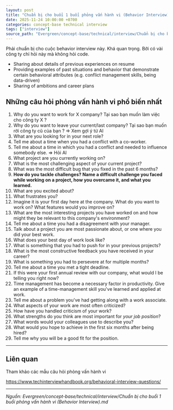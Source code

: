 ```yaml
---
layout: post
title: "Chuẩn bị cho buổi 1 buổi phỏng vấn hành vi (Behavior Interview)"
date: 2025-11-24 10:00:00 +0700
categories: concept-base technical interview
tags: ["interview"]
source_path: "Evergreen/concept-base/technical/interview/Chuẩn bị cho buổi 1 buổi phỏng vấn hành vi (Behavior Interview).md"
---
```

Phải chuẩn bị cho cuộc behavior interview này. Khá quan trọng. Bởi có vài công ty chỉ hỏi này mà không hỏi code.

- Sharing about details of previous experiences on resume
- Providing examples of past situations and behavior that demonstrate certain behavioral attributes (e.g. conflict management skills, being data-driven)
- Sharing of ambitions and career plans


## Những câu hỏi phỏng vấn hành vi phổ biến nhất

1. Why do you want to work for X company? Tại sao bạn muốn làm việc cho công ty X ?
2. Why do you want to leave your current/last company? Tại sao bạn muốn rời công ty cũ của bạn ? => Xem gợi ý từ AI
3. What are you looking for in your next role?
4. Tell me about a time when you had a conflict with a co-worker.
5. Tell me about a time in which you had a conflict and needed to influence somebody else. => Hỏi AI
6. What project are you currently working on?
7. What is the most challenging aspect of your current project?
8. What was the most difficult bug that you fixed in the past 6 months?
9. **How do you tackle challenges? Name a difficult challenge you faced while working on a project, how you overcame it, and what you learned.**
10. What are you excited about?
11. What frustrates you?
12. Imagine it is your first day here at the company. What do you want to work on? What features would you improve on?
13. What are the most interesting projects you have worked on and how might they be relevant to this company's environment?
14. Tell me about a time you had a disagreement with your manager.
15. Talk about a project you are most passionate about, or one where you did your best work.
16. What does your best day of work look like?
17. What is something that you had to push for in your previous projects?
18. What is the most constructive feedback you have received in your career?
19. What is something you had to persevere at for multiple months?
20. Tell me about a time you met a tight deadline.
21. If this were your first annual review with our company, what would I be telling you right now?
22. Time management has become a necessary factor in productivity. Give an example of a time-management skill you've learned and applied at work.
23. Tell me about a problem you've had getting along with a work associate.
24. What aspects of your work are most often criticized?
25. How have you handled criticism of your work?
26. What strengths do you think are most important for _your job position_?
27. What words would your colleagues use to describe you?
28. What would you hope to achieve in the first six months after being hired?
29. Tell me why you will be a good fit for the position.


---
## Liên quan
Tham khảo các mẫu câu hỏi phỏng vấn hành vi

https://www.techinterviewhandbook.org/behavioral-interview-questions/

---
*Nguồn: Evergreen/concept-base/technical/interview/Chuẩn bị cho buổi 1 buổi phỏng vấn hành vi (Behavior Interview).md*